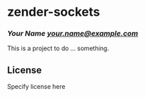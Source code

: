 # zender-sockets
### _Your Name <your.name@example.com>_

This is a project to do ... something.

## License

Specify license here

